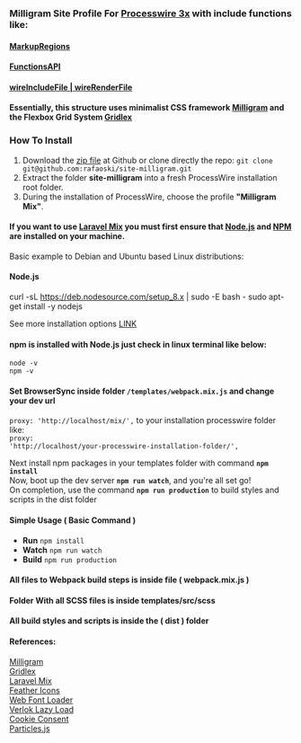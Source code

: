 ### Milligram Site Profile For [Processwire 3x](https://processwire.com/) with include functions like:
#### [MarkupRegions](https://processwire.com/blog/posts/processwire-3.0.49-introduces-a-new-template-file-strategy/)
#### [FunctionsAPI](https://processwire.com/blog/posts/processwire-3.0.39-core-updates/)  
#### [wireIncludeFile | wireRenderFile](https://processwire.com/blog/posts/processwire-2.5.2/)  

#### Essentially, this structure uses minimalist CSS framework [Milligram](https://milligram.io/) and the Flexbox Grid System [Gridlex](https://gridlex.devlint.fr/)

### How To Install
1. Download the [zip file](https://github.com/rafaoski/site-milligram/archive/master.zip) at Github or clone directly the repo: ```git clone git@github.com:rafaoski/site-milligram.git```
2. Extract the folder **site-milligram** into a fresh ProcessWire installation root folder.
3. During the installation of ProcessWire, choose the profile **"Milligram Mix"**.

#### If you want to use [Laravel Mix](https://github.com/JeffreyWay/laravel-mix) you must first ensure that [Node.js](https://nodejs.org/en/download/) and [NPM](https://www.npmjs.com/get-npm) are installed on your machine.
Basic example to Debian and Ubuntu based Linux distributions:  
#### Node.js
curl -sL https://deb.nodesource.com/setup_8.x | sudo -E bash -
sudo apt-get install -y nodejs

See more installation options [LINK](https://nodejs.org/en/download/package-manager/)  
#### npm is installed with Node.js just check in linux terminal like below:
<code>node -v</code>  
<code>npm -v</code>

#### Set BrowserSync inside folder <code>/templates/webpack.mix.js</code> and change your dev url  
<code>proxy: 'http://localhost/mix/',</code> to your installation processwire folder like:  
<code>proxy: 'http://localhost/your-processwire-installation-folder/',</code>

Next install npm packages in your templates folder with command <code><b>npm install</b></code>  
Now, boot up the dev server <code><b>npm run watch</b></code>, and you're all set go!  
On completion, use the command <code><b>npm run production</b></code> to build styles and scripts in the dist folder  

#### Simple Usage ( Basic Command ) 
<ul>
<li><b>Run</b> <code>npm install</code></li>
<li><b>Watch</b> <code>npm run watch</code></li>  
<li><b>Build</b> <code>npm run production</code></li>
</ul>

#### All files to Webpack build steps is inside file ( webpack.mix.js )

#### Folder With all SCSS files is inside templates/src/scss

#### All build styles and scripts is inside the ( dist ) folder

#### References: 
[Milligram](https://milligram.io/)  
[Gridlex](https://gridlex.devlint.fr/)  
[Laravel Mix](https://github.com/JeffreyWay/laravel-mix)  
[Feather Icons](https://feathericons.com/)  
[Web Font Loader](https://github.com/typekit/webfontloader)  
[Verlok Lazy Load](https://github.com/verlok/lazyload)  
[Cookie Consent](https://cookieconsent.insites.com/)  
[Particles.js](https://vincentgarreau.com/particles.js/)  